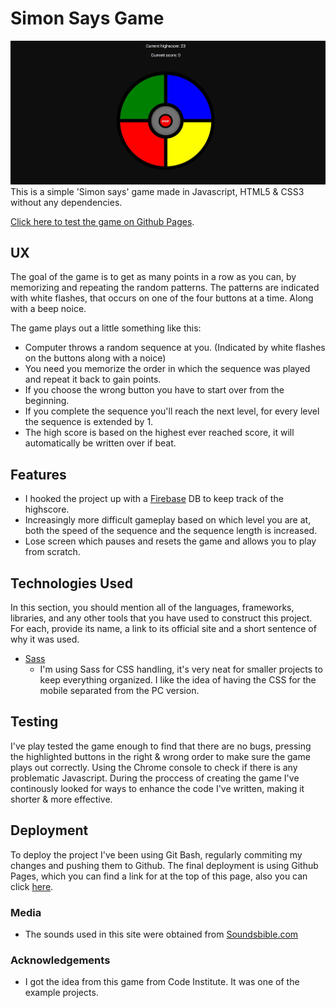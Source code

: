 # Simon Says Game

![Simon Says](https://github.com/emilohlund-git/Simon/blob/master/SimonSays.JPG)
This is a simple 'Simon says' game made in Javascript, HTML5 & CSS3 without any dependencies.

[Click here to test the game on Github Pages](https://emilohlund-git.github.io/Simon/).
 
## UX

The goal of the game is to get as many points in a row as you can, by memorizing and repeating the random patterns.
The patterns are indicated with white flashes, that occurs on one of the four buttons at a time. Along with a beep noice.

The game plays out a little something like this:
- Computer throws a random sequence at you. (Indicated by white flashes on the buttons along with a noice)
- You need you memorize the order in which the sequence was played and repeat it back to gain points.
- If you choose the wrong button you have to start over from the beginning.
- If you complete the sequence you'll reach the next level, for every level the sequence is extended by 1.
- The high score is based on the highest ever reached score, it will automatically be written over if beat.

## Features

- I hooked the project up with a [Firebase](https://firebase.google.com/) DB to keep track of the highscore.
- Increasingly more difficult gameplay based on which level you are at, both the speed of the sequence and the sequence length is increased.
- Lose screen which pauses and resets the game and allows you to play from scratch.

## Technologies Used

In this section, you should mention all of the languages, frameworks, libraries, and any other tools that you have used to construct this project. For each, provide its name, a link to its official site and a short sentence of why it was used.

- [Sass](https://sass-lang.com/documentation/syntax)
    - I'm using Sass for CSS handling, it's very neat for smaller projects to keep everything organized.
    I like the idea of having the CSS for the mobile separated from the PC version.


## Testing

I've play tested the game enough to find that there are no bugs, pressing the highlighted buttons in the right & wrong order to make sure the game plays out correctly. Using the Chrome console to check if there is any problematic Javascript. During the proccess of creating the game I've continously looked for ways to enhance the code I've written, making it shorter & more effective.

## Deployment

To deploy the project I've been using Git Bash, regularly commiting my changes and pushing them to Github.
The final deployment is using Github Pages, which you can find a link for at the top of this page, also you can click [here](https://emilohlund-git.github.io/Simon/).

### Media
- The sounds used in this site were obtained from [Soundsbible.com](http://soundbible.com/free-sound-effects-1.html)

### Acknowledgements

- I got the idea from this game from Code Institute. It was one of the example projects.
